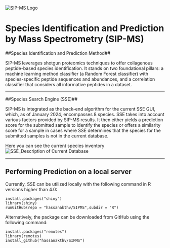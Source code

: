 ![SIP-MS Logo](https://github.com/hassanakthv/SIPMS/assets/43888767/70437bd0-88f8-4591-8b08-c4f5215e6713)
# Species Identification and Prediction by Mass Spectrometry (SIP-MS) 

##Species Identification and Prediction Method##

SIP-MS leverages shotgun proteomics techniques to offer collagenous peptide-based species identification. It stands on two foundational pillars: a machine learning method classifier (a Random Forest classifier) with species-specific peptide sequences and abundances, and a correlation classifier that considers all informative peptides in a dataset.
***

##Species Search Engine (SSE)##

SIP-MS is integrated as the back-end algorithm for the current SSE GUI, which, as of January 2024, encompasses 8 species. SSE takes into account various factors provided by SIP-MS results. It then either yields a prediction score for the submitted sample to identify the species or offers a similarity score for a sample in cases where SSE determines that the species for the submitted samples is not in the current database.


Here you can see the current species inventory
![SSE_Description of Current Database](https://github.com/hassanakthv/SIPMS/assets/43888767/b38933a0-56c3-4b79-b6b5-5944f864477b)
***
## Performing Prediction on a local server
Currently, SSE can be utilized locally with the following command in R versions higher than 4.0:

```
install.packages("shiny")
library(shiny)
runGitHub(repo = "hassanakthv/SIPMS",subdir = "R")
```

Alternatively, the package can be downloaded from GitHub using the following command:
```
install.packages("remotes")
library(remotes)
install_github("hassanakthv/SIPMS")
``` 
